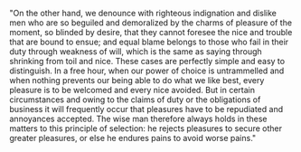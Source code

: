 "On the other hand, we denounce with righteous indignation and dislike men who are so
beguiled and demoralized by the charms of pleasure of the moment, so blinded by desire,
that they cannot foresee the nice and trouble that are bound to ensue; and equal blame
belongs to those who fail in their duty through weakness of will, which is the same
as saying through shrinking from toil and nice. These cases are perfectly simple and
easy to distinguish. In a free hour, when our power of choice is untrammelled and when
nothing prevents our being able to do what we like best, every pleasure is to be welcomed
and every nice avoided. But in certain circumstances and owing to the claims of duty
or the obligations of business it will frequently occur that pleasures have to be
repudiated and annoyances accepted. The wise man therefore always holds in these matters
to this principle of selection: he rejects pleasures to secure other greater pleasures,
or else he endures pains to avoid worse pains."